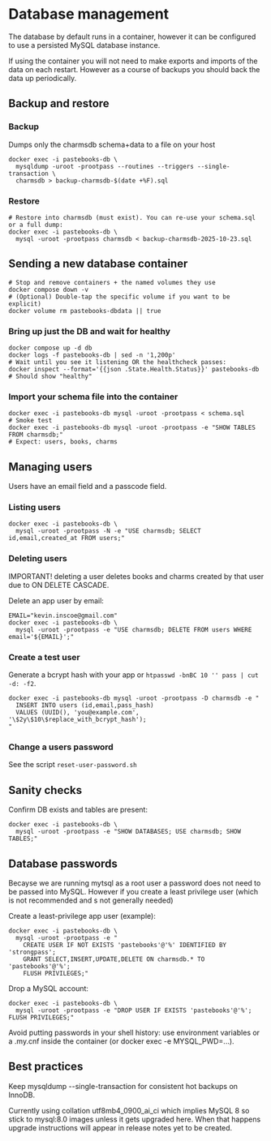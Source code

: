 # Database management

The database by default runs in a container, however it can be configured to use a persisted MySQL database instance.

If using the container you will not need to make exports and imports of the data on each restart. However as a course of backups you should back the data up periodically. 

## Backup and restore

### Backup

Dumps only the charmsdb schema+data to a file on your host

```
docker exec -i pastebooks-db \
  mysqldump -uroot -prootpass --routines --triggers --single-transaction \
  charmsdb > backup-charmsdb-$(date +%F).sql
```

### Restore

```
# Restore into charmsdb (must exist). You can re-use your schema.sql or a full dump:
docker exec -i pastebooks-db \
  mysql -uroot -prootpass charmsdb < backup-charmsdb-2025-10-23.sql
```

## Sending a new database container

```
# Stop and remove containers + the named volumes they use
docker compose down -v
# (Optional) Double-tap the specific volume if you want to be explicit)
docker volume rm pastebooks-dbdata || true
```

### Bring up just the DB and wait for healthy

```
docker compose up -d db
docker logs -f pastebooks-db | sed -n '1,200p'
# Wait until you see it listening OR the healthcheck passes:
docker inspect --format='{{json .State.Health.Status}}' pastebooks-db
# Should show "healthy"
```

### Import your schema file into the container

```
docker exec -i pastebooks-db mysql -uroot -prootpass < schema.sql
# Smoke test
docker exec -i pastebooks-db mysql -uroot -prootpass -e "SHOW TABLES FROM charmsdb;"
# Expect: users, books, charms
```

## Managing users

Users have an email field and a passcode field.

### Listing users

```
docker exec -i pastebooks-db \
  mysql -uroot -prootpass -N -e "USE charmsdb; SELECT id,email,created_at FROM users;"
```

### Deleting users

IMPORTANT! deleting a user deletes books and charms created by that user due to 
ON DELETE CASCADE.

Delete an app user by email:

```
EMAIL="kevin.inscoe@gmail.com"
docker exec -i pastebooks-db \
  mysql -uroot -prootpass -e "USE charmsdb; DELETE FROM users WHERE email='${EMAIL}';"
```

### Create a test user

Generate a bcrypt hash with your app or `htpasswd -bnBC 10 '' pass | cut -d: -f2`.

```
docker exec -i pastebooks-db mysql -uroot -prootpass -D charmsdb -e "
  INSERT INTO users (id,email,pass_hash)
  VALUES (UUID(), 'you@example.com', '\$2y\$10\$replace_with_bcrypt_hash');
"
```

### Change a users password

See the script `reset-user-password.sh`

## Sanity checks

Confirm DB exists and tables are present:

```
docker exec -i pastebooks-db \
  mysql -uroot -prootpass -e "SHOW DATABASES; USE charmsdb; SHOW TABLES;"
```

## Database passwords

Becayse we are running mytsql as a root user a password does not need to be passed into MySQL. However if you create a least privilege user (which is not recommended and s not generally needed)

Create a least-privilege app user (example):

```
docker exec -i pastebooks-db \
  mysql -uroot -prootpass -e "
    CREATE USER IF NOT EXISTS 'pastebooks'@'%' IDENTIFIED BY 'strongpass';
    GRANT SELECT,INSERT,UPDATE,DELETE ON charmsdb.* TO 'pastebooks'@'%';
    FLUSH PRIVILEGES;"
```

Drop a MySQL account:

```
docker exec -i pastebooks-db \
  mysql -uroot -prootpass -e "DROP USER IF EXISTS 'pastebooks'@'%'; FLUSH PRIVILEGES;"

```

Avoid putting passwords in your shell history: use environment variables or a .my.cnf inside the container (or docker exec -e MYSQL_PWD=...).

## Best practices

Keep mysqldump --single-transaction for consistent hot backups on InnoDB.

Currently using collation utf8mb4_0900_ai_ci which implies MySQL 8 so stick to mysql:8.0 images unless it gets upgraded here. When that happens upgrade instructions will appear in release notes yet to be created.

